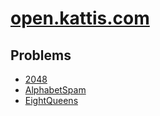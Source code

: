 # [open.kattis.com](https://open.kattis.com/users/pawel-baranowski)

## Problems
- [2048](https://open.kattis.com/problems/2048)
- [AlphabetSpam](https://open.kattis.com/problems/alphabetspam)
- [EightQueens](https://open.kattis.com/problems/8queens)